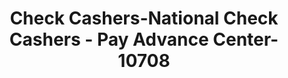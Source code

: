 ---
f_zip-code: 43110
f_state-code: OH
title: Check Cashers-National Check Cashers - Pay Advance Center-10708
f_phone: 614-834-0500
f_city-only: Winchester
f_address: 6428 Winchester Boulevard Canal Winchester
f_location-unique-id: '10708'
slug: check-cashers-national-check-cashers---pay-advance-center-10708
updated-on: '2024-05-30T13:46:58.046Z'
created-on: '2024-05-30T13:36:59.803Z'
published-on: '2024-05-30T13:54:32.469Z'
f_city-state: cms/city/winchester-oh.md
f_company: cms/company/check-cashers-national-check-cashers---pay-advance-center.md
f_state: cms/state/ohio.md
layout: '[payday-loan].html'
tags: payday-loan
---
